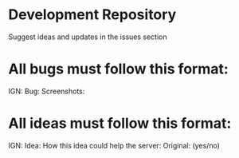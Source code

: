 # Development Repository
Suggest ideas and updates in the issues section

# All bugs must follow this format:
IGN: 
Bug:
Screenshots:

# All ideas must follow this format:
IGN: 
Idea:
How this idea could help the server:
Original: (yes/no)


